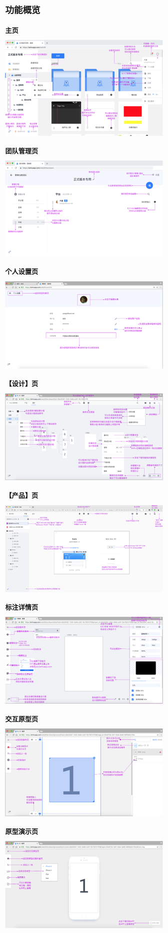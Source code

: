 # 功能概览

## 主页

![](.gitbook/assets/zhu-ye.png)

## 团队管理页

![](.gitbook/assets/guan-li-tuan-dui.png)

## 个人设置页

![](.gitbook/assets/ge-ren-she-zhi.png)

## 【设计】页

![](.gitbook/assets/she-ji-ye.png)

## 【产品】页

![](.gitbook/assets/chan-pin-ye.png)

## 标注详情页

![](.gitbook/assets/biao-zhu-ye.png)

## 交互原型页

![](.gitbook/assets/jiao-hu-yuan-xing.png)

## 原型演示页

![](.gitbook/assets/yuan-xing-yan-shi.png)
